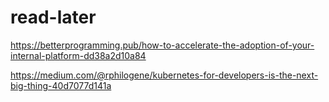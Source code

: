 # read-later

https://betterprogramming.pub/how-to-accelerate-the-adoption-of-your-internal-platform-dd38a2d10a84


https://medium.com/@rphilogene/kubernetes-for-developers-is-the-next-big-thing-40d7077d141a
